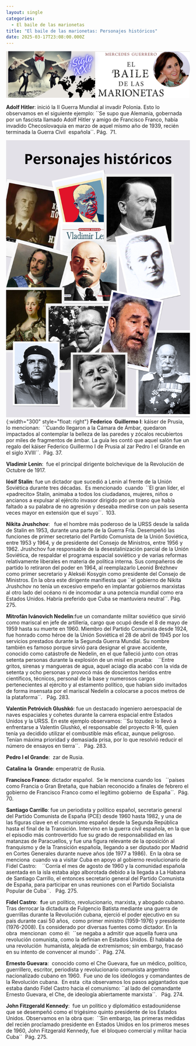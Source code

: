 ```yaml
---
layout: single
categories:
  - El baile de las marionetas
title: "El baile de las marionetas: Personajes históricos"
date: 2025-03-17T23:08:00.000Z
---
```

![](/assets/img/banner.png "El  baile de las marionetas de  Mercedes  Guerrero ")

**Adolf Hitler**: inició la II Guerra Mundial al invadir Polonia. Esto lo observamos en el siguiente ejemplo: ´´Se supo que Alemania, gobernada por un fascista llamado Adolf Hitler y amigo de Francisco Franco, había invadido Checoslovaquia en marzo de aquel mismo año de 1939, recién terminada la Guerra Civil  española´´. Pág.  71. 

![](/assets/img/collage-de-fotos-personajes-historicos.png){:width="300" style="float: right"} **Federico  Guillermo I**: káiser de Prusia,  lo mencionan:  ´´Cuando llegaron a la Cámara de Ámbar, quedaron impactados al contemplar la belleza de las paredes y zócalos recubiertos por miles de fragmentos de ámbar. La guía les contó que aquel salón fue un regalo del káiser Federico Guillermo I de Prusia al zar Pedro I el Grande en el siglo XVIII´´.  Pág. 37.

**Vladimir Lenin**:  fue el principal dirigente bolchevique de la Revolución de Octubre de 1917. 

**Iósif Stalin**: fue un dictador que sucedió a Lenin al frente de la Unión Soviética durante tres décadas.  Es mencionado  cuando  ´´El gran líder, el «padrecito» Stalin, animaba a todos los ciudadanos, mujeres, niños o ancianos a expulsar al ejército invasor dirigido por un tirano que había faltado a su palabra de no agresión y deseaba medirse con un país sesenta veces mayor en extensión que el suyo´´.  103.  


**Nikita Jrushchov**:   fue el hombre más poderoso de la URSS desde la salida de Stalin en 1953, durante una parte de la Guerra Fría. Desempeñó las funciones de primer secretario del Partido Comunista de la Unión Soviética, entre 1953 y 1964, y de presidente del Consejo de Ministros, entre 1956 y 1962. Jrushchov fue responsable de la  desestalinización parcial de la Unión Soviética, de respaldar el programa espacial soviético y de varias reformas relativamente liberales en materia de política interna. Sus compañeros de partido lo retiraron del poder en 1964, al reemplazarlo Leonid Brézhnev como primer secretario y Alekséi Kosygin como presidente del Consejo de Ministros.
En la obra este dirigente manifiesta que ´´el gobierno de Nikita Jrushchov no
tenía un excesivo empeño en implantar gobiernos marxistas al otro lado del
océano ni de incomodar a una potencia mundial como era Estados Unidos. Habría
preferido que Cuba se mantuviera neutral´´. Pág. 275. 


**Mitrofán Ivánovich Nedelin**:fue un comandante militar soviético que sirvió como mariscal en jefe de artillería, cargo que ocupó desde el 8 de mayo de 1959 hasta su muerte en 1960. Miembro del Partido Comunista desde 1924, fue honrado como héroe de la Unión Soviética el 28 de abril de 1945 por los servicios prestados durante la Segunda Guerra Mundial. Su nombre también es famoso porque sirvió para designar el grave accidente, conocido como catástrofe de Nedelin, en el que falleció junto con otras setenta personas durante la explosión de un misil en prueba:    ´´Entre gritos, sirenas y mangueras de agua, aquel aciago día acabó con la vida de setenta y ocho personas y provocó más de doscientos heridos entre científicos, técnicos, personal de la base y numerosos cargos pertenecientes al ejército y al estamento político, que habían sido invitados de forma insensata por el mariscal Nedelin a colocarse a pocos metros de la plataforma´´.   Pág. 283. 


**Valentín Petróvich Glushkó**: fue un destacado ingeniero aeroespacial de naves espaciales y cohetes durante la carrera espacial entre Estados Unidos y la URSS. En este ejemplo observamos: ´´Su tozudez lo llevó a enfrentarse a Valentín Glushkó, el responsable del proyecto R-16, quien tenía ya decidido utilizar el combustible
más eficaz, aunque peligroso. Tenían máxima prioridad y demasiada prisa, por lo
que resolvió reducir el número de ensayos en tierra´´.   Pág. 283. 


**Pedro I el Grande**:  zar de Rusia. 

**Catalina la  Grande**:  emperatriz de Rusia.


**Francisco Franco**: dictador español.  Se le menciona cuando los   ´´países como Francia o Gran Bretaña, que habían reconocido a finales de febrero el gobierno de Francisco Franco como el legítimo gobierno  de España´´.  Pág. 70. 

**Santiago Carrillo**: fue un periodista y político español, secretario general del Partido Comunista de España (PCE) desde 1960 hasta 1982, y una de las figuras clave en el comunismo español desde la Segunda República hasta el final de la Transición. Intervino en la guerra civil española, en la que el episodio más controvertido fue su grado de responsabilidad en las matanzas de Paracuellos, y fue una figura relevante de la oposición al franquismo y de la Transición española, llegando a ser diputado por Madrid en Cortes Generales durante nueve años (de 1977 a 1986).  En la obra se menciona  cuando va a visitar Cuba en apoyo al gobierno revolucionario de Fidel Castro:    ´´Corría el mes de agosto de 1960 y la comunidad española asentada en la isla estaba algo alborotada debido a la llegada a La Habana de Santiago Carrillo, el entonces secretario general del Partido Comunista de España, para participar en unas reuniones con el Partido Socialista Popular de Cuba´´.   Pág. 275. 

**Fidel Castro**:  **f**ue un político, revolucionario, marxista, y abogado cubano. Tras derrocar la dictadura de Fulgencio Batista mediante una guerra de guerrillas durante la Revolución cubana,​ ejerció el poder ejecutivo en su país durante casi 50
años,  como primer ministro (1959-1976) y presidente (1976-2008). Es considerado por diversas fuentes como dictador. En la obra  mencionan  como él:  ´´se negaba a
admitir que aquella fuera una revolución comunista, como la definían en Estados
Unidos. Él hablaba de una revolución  humanista, alejada de extremismos; sin embargo, fracasó en su intento de convencer al mundo´´.  Pág. 274. 

**Ernesto Guevara**:  conocido como el Che Guevara, fue un médico, político, guerrillero, escritor, periodista y revolucionario comunista argentino nacionalizado cubano en 1960.  Fue uno de los ideólogos y comandantes de la Revolución cubana.  En esta  cita observamos los pasos agigantados que estaba dando Fidel Castro hacia el comunismo:
´´al lado del comandante Ernesto Guevara, el Che, de ideología abiertamente marxista´´.   Pág. 274. 

**John Fitzgerald Kennedy**:  fue un político y diplomático estadounidense que se desempeñó como el trigésimo quinto presidente de los Estados Unidos. Observamos en la obra que:  ´´Sin embargo, las primeras medidas del recién proclamado presidente en Estados Unidos en los primeros meses de 1960, John Fitzgerald Kennedy, fue  el bloqueo
comercial y militar hacia Cuba´´  Pág. 275.
